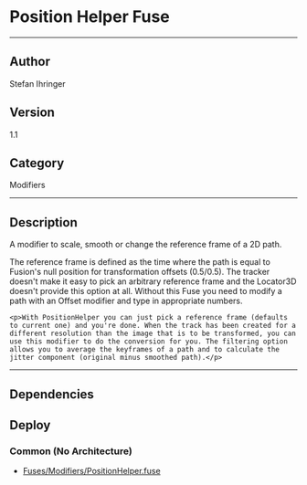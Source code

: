 # Position Helper Fuse
___

## Author
Stefan Ihringer

## Version
1.1

## Category
Modifiers

___

## Description
<p>A modifier to scale, smooth or change the reference frame of a 2D path.<p>The reference frame is defined as the time where the path is equal to Fusion's null position for transformation offsets (0.5/0.5). The tracker doesn't make it easy to pick an arbitrary reference frame and the Locator3D doesn't provide this option at all. Without this Fuse you need to modify a path with an Offset modifier and type in appropriate numbers.</p>
	
	<p>With PositionHelper you can just pick a reference frame (defaults to current one) and you're done. When the track has been created for a different resolution than the image that is to be transformed, you can use this modifier to do the conversion for you. The filtering option allows you to average the keyframes of a path and to calculate the jitter component (original minus smoothed path).</p>

___

## Dependencies

## Deploy

### Common (No Architecture)

<ul>
<li><a href="https://gitlab.com/WeSuckLess/Reactor/-/blob/master/Atoms/com.wesuckless.PositionHelper/Fuses/Modifiers/PositionHelper.fuse?ref_type=heads">Fuses/Modifiers/PositionHelper.fuse</a></li>
</ul>
